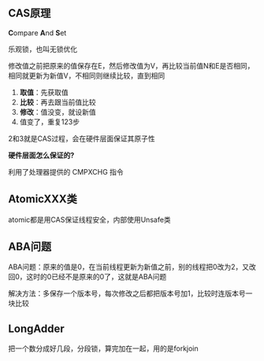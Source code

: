 ## CAS原理

**C**ompare **A**nd **S**et

乐观锁，也叫无锁优化

修改值之前把原来的值保存在E，然后修改值为V，再比较当前值N和E是否相同，相同就更新为新值V，不相同则继续比较，直到相同

1. **取值**：先获取值
2. **比较**：再去跟当前值比较
3. **修改**：值没变，就设新值
4. 值变了，重复123步

2和3就是CAS过程，会在硬件层面保证其原子性

**硬件层面怎么保证的?**

利用了处理器提供的 CMPXCHG 指令





## AtomicXXX类

atomic都是用CAS保证线程安全，内部使用Unsafe类







## ABA问题

ABA问题：原来的值是0，在当前线程更新为新值之前，别的线程把0改为2，又改回0，这时的0已经不是原来的0了，这就是ABA问题

解决方法：多保存一个版本号，每次修改之后都把版本号加1，比较时连版本号一块比较







## LongAdder

把一个数分成好几段，分段锁，算完加在一起，用的是forkjoin